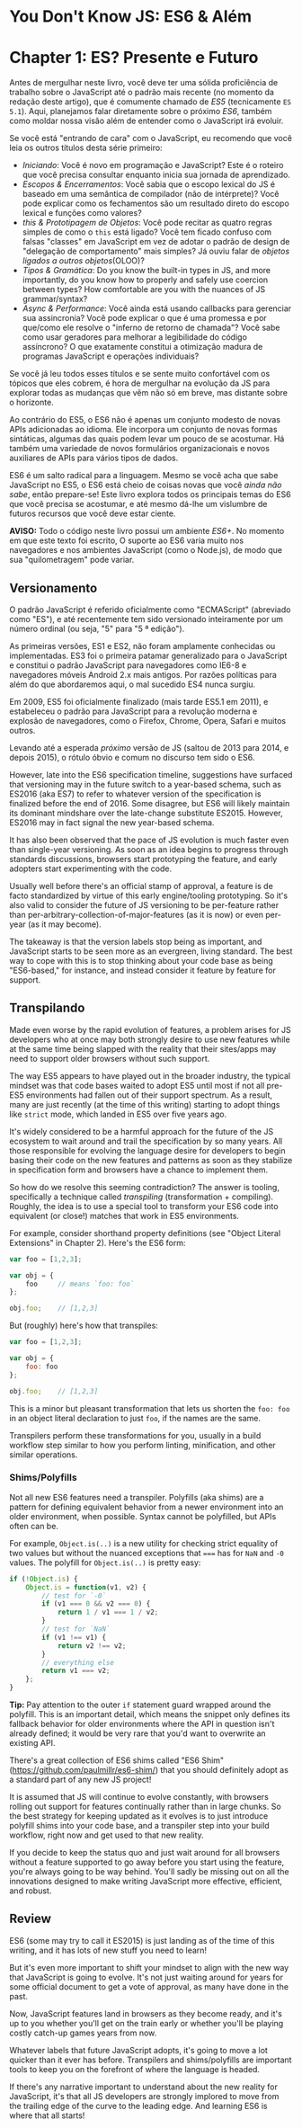 # You Don't Know JS: ES6 & Além
# Chapter 1: ES? Presente e Futuro

Antes de mergulhar neste livro, você deve ter uma sólida proficiência de trabalho sobre o JavaScript até o padrão mais recente (no momento da redação deste artigo), que é comumente chamado de *ES5* (tecnicamente `ES 5.1`). Aqui, planejamos falar diretamente sobre o próximo *ES6*, também como moldar nossa visão além de entender como o JavaScript irá evoluir.

Se você está "entrando de cara" com o JavaScript, eu recomendo que você leia os outros títulos desta série primeiro:

* *Iniciando*: Você é novo em programação e JavaScript? Este é o roteiro que você precisa consultar enquanto inicia sua jornada de aprendizado.
* *Escopos & Encerramentos*: Você sabia que o escopo lexical do JS é baseado em uma semântica de compilador (não de intérprete)? Você pode explicar como os fechamentos são um resultado direto do escopo lexical e funções como valores?
* *this & Prototipagem de Objetos*: Você pode recitar as quatro regras simples de como o `this` está ligado? Você tem ficado confuso com falsas "classes" em JavaScript em vez de adotar o padrão de design de "delegação de comportamento" mais simples? Já ouviu falar de *objetos ligados a outros objetos*(OLOO)?
* *Tipos & Gramática*: Do you know the built-in types in JS, and more importantly, do you know how to properly and safely use coercion between types? How comfortable are you with the nuances of JS grammar/syntax?
* *Async & Performance*: Você ainda está usando callbacks para gerenciar sua assincronia? Você pode explicar o que é uma promessa e por que/como ele resolve o "inferno de retorno de chamada"? Você sabe como usar geradores para melhorar a legibilidade do código assíncrono? O que exatamente constitui a otimização madura de programas JavaScript e operações individuais?

Se você já leu todos esses títulos e se sente muito confortável com os tópicos que eles cobrem, é hora de mergulhar na evolução da JS para explorar todas as mudanças que vêm não só em breve, mas distante sobre o horizonte.

Ao contrário do ES5, o ES6 não é apenas um conjunto modesto de novas APIs adicionadas ao idioma. Ele incorpora um conjunto de novas formas sintáticas, algumas das quais podem levar um pouco de se acostumar. Há também uma variedade de novos formulários organizacionais e novos auxiliares de APIs para vários tipos de dados.

ES6 é um salto radical para a linguagem. Mesmo se você acha que sabe JavaScript no ES5, o ES6 está cheio de coisas novas que você *ainda não sabe*, então prepare-se! Este livro explora todos os principais temas do ES6 que você precisa se acostumar, e até mesmo dá-lhe um vislumbre de futuros recursos que você deve estar ciente.

**AVISO:** Todo o código neste livro possui um ambiente *ES6+*. No momento em que este texto foi escrito, O suporte ao ES6 varia muito nos navegadores e nos ambientes JavaScript (como o Node.js), de modo que sua "quilometragem" pode variar.

## Versionamento

O padrão JavaScript é referido oficialmente como "ECMAScript" (abreviado como "ES"), e até recentemente tem sido versionado inteiramente por um número ordinal (ou seja, "5" para "5 ª edição").

As primeiras versões, ES1 e ES2, não foram amplamente conhecidas ou implementadas. ES3 foi o primeira patamar generalizado para o JavaScript e constitui o padrão JavaScript para navegadores como IE6-8 e navegadores móveis Android 2.x mais antigos. Por razões políticas para além do que abordaremos aqui, o mal sucedido ES4 nunca surgiu.

Em 2009, ES5 foi oficialmente finalizado (mais tarde ES5.1 em 2011), e estabeleceu o padrão para JavaScript para a revolução moderna e explosão de navegadores, como o Firefox, Chrome, Opera, Safari e muitos outros.

Levando até a esperada *próximo* versão de JS (saltou de 2013 para 2014, e depois 2015), o rótulo óbvio e comum no discurso tem sido o ES6.

However, late into the ES6 specification timeline, suggestions have surfaced that versioning may in the future switch to a year-based schema, such as ES2016 (aka ES7) to refer to whatever version of the specification is finalized before the end of 2016. Some disagree, but ES6 will likely maintain its dominant mindshare over the late-change substitute ES2015. However, ES2016 may in fact signal the new year-based schema.

It has also been observed that the pace of JS evolution is much faster even than single-year versioning. As soon as an idea begins to progress through standards discussions, browsers start prototyping the feature, and early adopters start experimenting with the code.

Usually well before there's an official stamp of approval, a feature is de facto standardized by virtue of this early engine/tooling prototyping. So it's also valid to consider the future of JS versioning to be per-feature rather than per-arbitrary-collection-of-major-features (as it is now) or even per-year (as it may become).

The takeaway is that the version labels stop being as important, and JavaScript starts to be seen more as an evergreen, living standard. The best way to cope with this is to stop thinking about your code base as being "ES6-based," for instance, and instead consider it feature by feature for support.

## Transpilando

Made even worse by the rapid evolution of features, a problem arises for JS developers who at once may both strongly desire to use new features while at the same time being slapped with the reality that their sites/apps may need to support older browsers without such support.

The way ES5 appears to have played out in the broader industry, the typical mindset was that code bases waited to adopt ES5 until most if not all pre-ES5 environments had fallen out of their support spectrum. As a result, many are just recently (at the time of this writing) starting to adopt things like `strict` mode, which landed in ES5 over five years ago.

It's widely considered to be a harmful approach for the future of the JS ecosystem to wait around and trail the specification by so many years. All those responsible for evolving the language desire for developers to begin basing their code on the new features and patterns as soon as they stabilize in specification form and browsers have a chance to implement them.

So how do we resolve this seeming contradiction? The answer is tooling, specifically a technique called *transpiling* (transformation + compiling). Roughly, the idea is to use a special tool to transform your ES6 code into equivalent (or close!) matches that work in ES5 environments.

For example, consider shorthand property definitions (see "Object Literal Extensions" in Chapter 2). Here's the ES6 form:

```js
var foo = [1,2,3];

var obj = {
	foo		// means `foo: foo`
};

obj.foo;	// [1,2,3]
```

But (roughly) here's how that transpiles:

```js
var foo = [1,2,3];

var obj = {
	foo: foo
};

obj.foo;	// [1,2,3]
```

This is a minor but pleasant transformation that lets us shorten the `foo: foo` in an object literal declaration to just `foo`, if the names are the same.

Transpilers perform these transformations for you, usually in a build workflow step similar to how you perform linting, minification, and other similar operations.

### Shims/Polyfills

Not all new ES6 features need a transpiler. Polyfills (aka shims) are a pattern for defining equivalent behavior from a newer environment into an older environment, when possible. Syntax cannot be polyfilled, but APIs often can be.

For example, `Object.is(..)` is a new utility for checking strict equality of two values but without the nuanced exceptions that `===` has for `NaN` and `-0` values. The polyfill for `Object.is(..)` is pretty easy:

```js
if (!Object.is) {
	Object.is = function(v1, v2) {
		// test for `-0`
		if (v1 === 0 && v2 === 0) {
			return 1 / v1 === 1 / v2;
		}
		// test for `NaN`
		if (v1 !== v1) {
			return v2 !== v2;
		}
		// everything else
		return v1 === v2;
	};
}
```

**Tip:** Pay attention to the outer `if` statement guard wrapped around the polyfill. This is an important detail, which means the snippet only defines its fallback behavior for older environments where the API in question isn't already defined; it would be very rare that you'd want to overwrite an existing API.

There's a great collection of ES6 shims called "ES6 Shim" (https://github.com/paulmillr/es6-shim/) that you should definitely adopt as a standard part of any new JS project!

It is assumed that JS will continue to evolve constantly, with browsers rolling out support for features continually rather than in large chunks. So the best strategy for keeping updated as it evolves is to just introduce polyfill shims into your code base, and a transpiler step into your build workflow, right now and get used to that new reality.

If you decide to keep the status quo and just wait around for all browsers without a feature supported to go away before you start using the feature, you're always going to be way behind. You'll sadly be missing out on all the innovations designed to make writing JavaScript more effective, efficient, and robust.

## Review

ES6 (some may try to call it ES2015) is just landing as of the time of this writing, and it has lots of new stuff you need to learn!

But it's even more important to shift your mindset to align with the new way that JavaScript is going to evolve. It's not just waiting around for years for some official document to get a vote of approval, as many have done in the past.

Now, JavaScript features land in browsers as they become ready, and it's up to you whether you'll get on the train early or whether you'll be playing costly catch-up games years from now.

Whatever labels that future JavaScript adopts, it's going to move a lot quicker than it ever has before. Transpilers and shims/polyfills are important tools to keep you on the forefront of where the language is headed.

If there's any narrative important to understand about the new reality for JavaScript, it's that all JS developers are strongly implored to move from the trailing edge of the curve to the leading edge. And learning ES6 is where that all starts!
